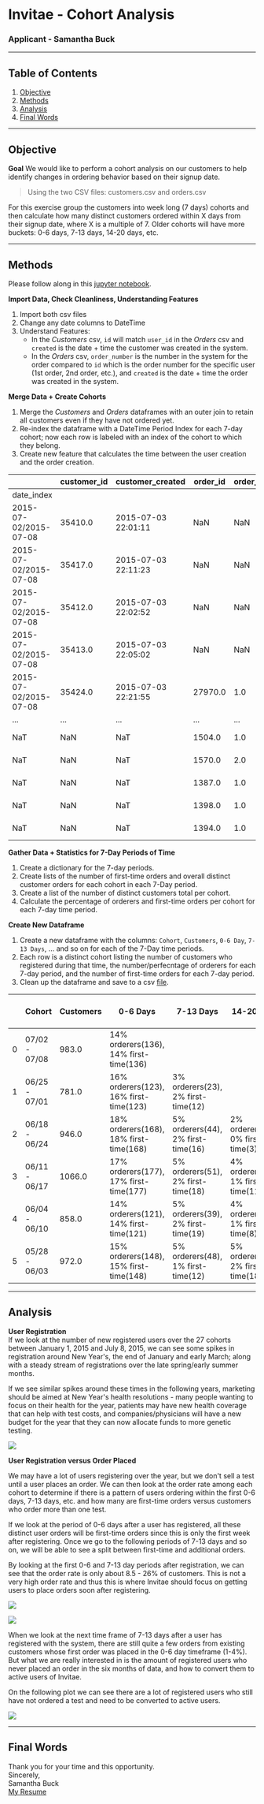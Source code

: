 # Invitae - Cohort Analysis
### Applicant - Samantha Buck
-------------------------------------
## Table of Contents
1. [Objective](#objective)
2. [Methods](#methods)
3. [Analysis](#analysis)
4. [Final Words](#final-words) 

--------------------------------  

## Objective
**Goal** 
We would like to perform a cohort analysis on our customers to help identify changes in ordering behavior based on their signup date.  
> Using the two CSV files: customers.csv and orders.csv

For this exercise group the customers into week long (7 days) cohorts and then calculate how many distinct customers ordered within X days from their signup date, where X is a multiple of 7. Older cohorts will have more buckets: 0-6 days, 7-13 days, 14-20 days, etc.   

----------------------------  
## Methods 
Please follow along in this [jupyter notebook](notebooks/Cohort-Analysis-Samantha-Buck.ipynb).  

**Import Data, Check Cleanliness, Understanding Features**
1. Import both csv files
2. Change any date columns to DateTime
3. Understand Features:
    - In the *Customers* csv, ```id``` will match ```user_id``` in the *Orders* csv and ```created``` is the date + time the customer was created in the system.
    - In the *Orders* csv, ```order_number``` is the number in the system for the order compared to ```id``` which is the order number for the specific user (1st order, 2nd order, etc.), and ```created``` is the date + time the order was created in the system.

**Merge Data + Create Cohorts**
1. Merge the *Customers* and *Orders* dataframes with an outer join to retain all customers even if they have not ordered yet.
2. Re-index the dataframe with a DateTime Period Index for each 7-day cohort; now each row is labeled with an index of the cohort to which they belong.
3. Create new feature that calculates the time between the user creation and the order creation.

|                       | customer_id | customer_created    | order_id | order_number | order_created       | time_to_order   | Order_Group_days |
|-----------------------|-------------|---------------------|----------|--------------|---------------------|-----------------|------------------|
| date_index            |             |                     |          |              |                     |                 |                  |
| 2015-07-02/2015-07-08 | 35410.0     | 2015-07-03 22:01:11 | NaN      | NaN          | NaT                 | NaT             | NaN              |
| 2015-07-02/2015-07-08 | 35417.0     | 2015-07-03 22:11:23 | NaN      | NaN          | NaT                 | NaT             | NaN              |
| 2015-07-02/2015-07-08 | 35412.0     | 2015-07-03 22:02:52 | NaN      | NaN          | NaT                 | NaT             | NaN              |
| 2015-07-02/2015-07-08 | 35413.0     | 2015-07-03 22:05:02 | NaN      | NaN          | NaT                 | NaT             | NaN              |
| 2015-07-02/2015-07-08 | 35424.0     | 2015-07-03 22:21:55 | 27970.0  | 1.0          | 2015-07-03 23:37:49 | 0 days 01:15:54 | 0.0              |
| ...                   | ...         | ...                 | ...      | ...          | ...                 | ...             | ...              |
| NaT                   | NaN         | NaT                 | 1504.0   | 1.0          | 2014-10-20 18:41:01 | NaT             | NaN              |
| NaT                   | NaN         | NaT                 | 1570.0   | 2.0          | 2014-10-22 02:50:21 | NaT             | NaN              |
| NaT                   | NaN         | NaT                 | 1387.0   | 1.0          | 2014-10-14 19:40:57 | NaT             | NaN              |
| NaT                   | NaN         | NaT                 | 1398.0   | 1.0          | 2014-10-14 21:49:05 | NaT             | NaN              |
| NaT                   | NaN         | NaT                 | 1394.0   | 1.0          | 2014-10-14 20:56:12 | NaT             | NaN              |  

**Gather Data + Statistics for 7-Day Periods of Time**
1. Create a dictionary for the 7-day periods.
2. Create lists of the number of first-time orders and overall distinct customer orders for each cohort in each 7-Day period.
3. Create a list of the number of distinct customers total per cohort.
4. Calculate the percentage of orderers and first-time orders per cohort for each 7-day time period.

**Create New Dataframe**
1. Create a new dataframe with the columns: ```Cohort```, ```Customers```, ```0-6 Day```, ```7-13 Days```, ... and so on for each of the 7-Day time periods.
2. Each row is a distinct cohort listing the number of customers who registered during that time, the number/perfecntage of orderers for each 7-day period, and the number of first-time orders for each 7-day period. 
3. Clean up the dataframe and save to a csv [file](data/cohort_analysis.csv).

|   | Cohort        | Customers | 0-6 Days                               | 7-13 Days                          | 14-20 Days                         | 15-27 Days                         | 28-34 Days                        | 35-41 Days                        | 42-48 Days | 49-55 Days | 56-62 Days | 63-69 Days | 70-76 Days | 77-83 Days | 85-90 Days | 91-97 Days | 98-104 Days | 105-111 Days | 112-118 Days | 119-125 Days | 126-132 Days | 133-139 Days | 140-146 Days | 147-153 Days | 154-160 Days | 161-167 Days | 168-174 Days | 175-181 Days | 182-188 Days |
|---|---------------|-----------|----------------------------------------|------------------------------------|------------------------------------|------------------------------------|-----------------------------------|-----------------------------------|------------|------------|------------|------------|------------|------------|------------|------------|-------------|--------------|--------------|--------------|--------------|--------------|--------------|--------------|--------------|--------------|--------------|--------------|--------------|
| 0 | 07/02 - 07/08 | 983.0     | 14% orderers(136), 14% first-time(136) |                                    |                                    |                                    |                                   |                                   |            |            |            |            |            |            |            |            |             |              |              |              |              |              |              |              |              |              |              |              |              |
| 1 | 06/25 - 07/01 | 781.0     | 16% orderers(123), 16% first-time(123) | 3% orderers(23), 2% first-time(12) |                                    |                                    |                                   |                                   |            |            |            |            |            |            |            |            |             |              |              |              |              |              |              |              |              |              |              |              |              |
| 2 | 06/18 - 06/24 | 946.0     | 18% orderers(168), 18% first-time(168) | 5% orderers(44), 2% first-time(16) | 2% orderers(15), 0% first-time(3)  |                                    |                                   |                                   |            |            |            |            |            |            |            |            |             |              |              |              |              |              |              |              |              |              |              |              |              |
| 3 | 06/11 - 06/17 | 1066.0    | 17% orderers(177), 17% first-time(177) | 5% orderers(51), 2% first-time(18) | 4% orderers(46), 1% first-time(11) | 2% orderers(18), 0% first-time(3)  |                                   |                                   |            |            |            |            |            |            |            |            |             |              |              |              |              |              |              |              |              |              |              |              |              |
| 4 | 06/04 - 06/10 | 858.0     | 14% orderers(121), 14% first-time(121) | 5% orderers(39), 2% first-time(19) | 4% orderers(37), 1% first-time(8)  | 3% orderers(29), 1% first-time(9)  | 2% orderers(20), 1% first-time(7) |                                   |            |            |            |            |            |            |            |            |             |              |              |              |              |              |              |              |              |              |              |              |              |
| 5 | 05/28 - 06/03 | 972.0     | 15% orderers(148), 15% first-time(148) | 5% orderers(48), 1% first-time(12) | 5% orderers(48), 2% first-time(18) | 4% orderers(41), 1% first-time(11) | 4% orderers(39), 1% first-time(5) | 1% orderers(11), 0% first-time(0) |            |            |            |            |            |            |            |            |             |              |              |              |              |              |              |              |              |              |              |              |              |

----------------------------  
## Analysis

**User Registration**  
If we look at the number of new registered users over the 27 cohorts between January 1, 2015 and July 8, 2015, we can see some spikes in registration around New Year's, the end of January and early March; along with a steady stream of registrations over the late spring/early summer months.  

If we see similar spikes around these times in the following years, marketing should be aimed at New Year's health resolutions - many people wanting to focus on their health for the year, patients may have new health coverage that can help with test costs, and companies/physicians will have a new budget for the year that they can now allocate funds to more genetic testing.

![](images/registered_users.svg)  

**User Registration versus Order Placed**  

We may have a lot of users registering over the year, but we don't sell a test until a user places an order. We can then look at the order rate among each cohort to determine if there is a pattern of users ordering within the first 0-6 days, 7-13 days, etc. and how many are first-time orders versus customers who order more than one test.  

If we look at the period of 0-6 days after a user has registered, all these distinct user orders will be first-time orders since this is only the first week after registering. Once we go to the following periods of 7-13 days and so on, we will be able to see a split between first-time and additional orders.  

By looking at the first 0-6 and 7-13 day periods after registration, we can see that the order rate is only about 8.5 - 26% of customers. This is not a very high order rate and thus this is where Invitae should focus on getting users to place orders soon after registering. 

![](images/0-6days_orders.svg)  

![](images/7-13days_orders.svg)    

When we look at the next time frame of 7-13 days after a user has registered with the system, there are still quite a few orders from existing customers whose first order was placed in the 0-6 day timeframe (1-4%). But what we are really interested in is the amount of registered users who never placed an order in the six months of data, and how to convert them to active users of Invitae.  

On the following plot we can see there are a lot of registered users who still have not ordered a test and need to be converted to active users.  

![](images/total_orders.svg)

----------------------

## Final Words
Thank you for your time and this opportunity.<br>
Sincerely,<br>
Samantha Buck<br>
[My Resume](Samantha_Buck_Resume.pdf)